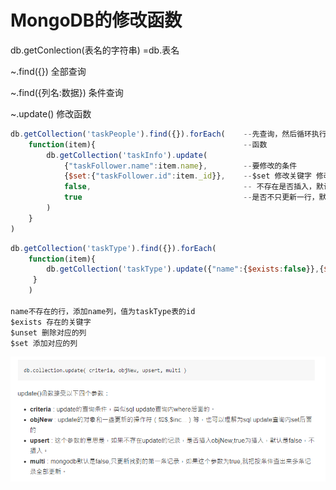 # MongoDB的修改函数

db.getConlection(表名的字符串)  =db.表名

~.find({}) 全部查询

~.find({列名:数据}) 条件查询

~.update() 修改函数

```js
db.getCollection('taskPeople').find({}).forEach(    --先查询，然后循环执行函数
    function(item){                                 --函数
        db.getCollection('taskInfo').update(
            {"taskFollower.name":item.name},        --要修改的条件
            {$set:{"taskFollower.id":item._id}},    --$set 修改关键字 修改
            false,                                  -- 不存在是否插入，默认false
            true                                    --是否不只更新一行，默认false（只更新一行）
        )
    }
)
```


```js
db.getCollection('taskType').find({}).forEach(
    function(item){
        db.getCollection('taskType').update({"name":{$exists:false}},{$set:{"name":item._id}})
     }
    )

name不存在的行，添加name列，值为taskType表的id
$exists 存在的关键字
$unset 删除对应的列
$set 添加对应的列
```

![MongoDB的修改函数](..\img\MongoDB的修改函数.png)